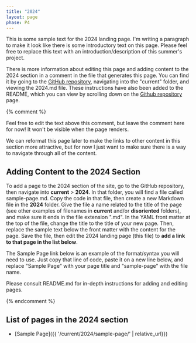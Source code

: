 ```yaml
---
title: "2024"
layout: page
phase: P4
---
```


This is some sample text for the 2024 landing page. I'm writing a paragraph to make it look like there is some introductory text on this page. Please feel free to replace this text with an introduction/description of this summer's project.

There is more information about editing this page and adding content to the 2024 section in a comment in the file that generates this page. You can find it by going to the [GitHub repository](https://github.com/digbmc/wbbm), navigating into the "current" folder, and viewing the 2024.md file. These instructions have also been added to the README, which you can view by scrolling down on the [Github repository](https://github.com/digbmc/wbbm) page.

{% comment %} 

Feel free to edit the text above this comment, but leave the comment here for now! It won't be visible when the page renders. 

We can reformat this page later to make the links to other content in this section more attractive, but for now I just want to make sure there is a way to navigate through all of the content.

## Adding Content to the 2024 Section

To add a page to the 2024 section of the site, go to the GitHub repository, then navigate into **current** > **2024**. In that folder, you will find a file called sample-page.md. Copy the code in that file, then create a new Markdown file in the **2024** folder. Give the file a name related to the title of the page (see other examples of filenames in **current** and/or **disoriented** folders), and make sure it ends in the file extension ".md". In the YAML front matter at the top of the file, change the title to the title of your new page. Then, replace the sample text below the front matter with the content for the page. Save the file, then edit the 2024 landing page (this file) to **add a link to that page in the list below**.

The Sample Page link below is an example of the format/syntax you will need to use. Just copy that line of code, paste it on a new line below, and replace "Sample Page" with your page title and "sample-page" with the file name.

Please consult README.md for in-depth instructions for adding and editing pages.

{% endcomment %}

## List of pages in the 2024 section
- [Sample Page]({{ '/current/2024/sample-page/' | relative_url}})